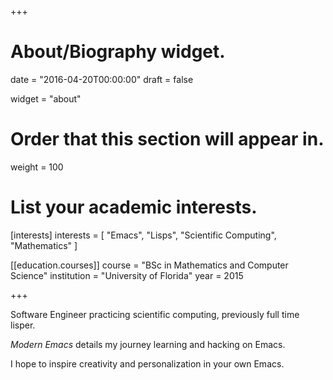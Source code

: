 +++
# About/Biography widget.

date = "2016-04-20T00:00:00"
draft = false

widget = "about"

# Order that this section will appear in.
weight = 100

# List your academic interests.
[interests]
  interests = [
    "Emacs",
    "Lisps",
    "Scientific Computing",
    "Mathematics"
  ]

[[education.courses]]
  course = "BSc in Mathematics and Computer Science"
  institution = "University of Florida"
  year = 2015

+++

Software Engineer practicing scientific computing, previously full time lisper.

*Modern Emacs* details my journey learning and hacking on Emacs.

I hope to inspire creativity and personalization in your own Emacs.
